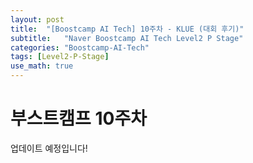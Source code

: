 ```yaml
---
layout: post
title:  "[Boostcamp AI Tech] 10주차 - KLUE (대회 후기)"
subtitle:   "Naver Boostcamp AI Tech Level2 P Stage"
categories: "Boostcamp-AI-Tech"
tags: [Level2-P-Stage]
use_math: true
---
```


# 부스트캠프 10주차

업데이트 예정입니다!
